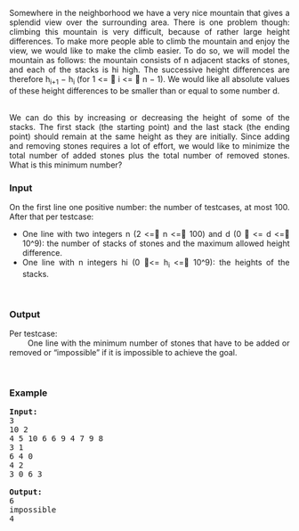 <p style="text-align: justify;">Somewhere in the neighborhood we have a very nice mountain that gives a splendid view over the surrounding area. There is one problem though: climbing this mountain is very difficult, because of rather large height differences. To make more people able to climb the mountain and enjoy the view, we would like to make the climb easier. To do so, we will model the mountain as follows: the mountain consists of n adjacent stacks of stones, and each of the stacks is hi high. The successive height differences are therefore h<sub>i+1</sub> − h<sub>i </sub>(for 1 &lt;=  i &lt;=  n − 1). We would like all absolute values of these height differences to be smaller than or equal to some number d.</p>
<p style="text-align: justify;"><br>We can do this by increasing or decreasing the height of some of the stacks. The first stack (the starting point) and the last stack (the ending point) should remain at the same height as they are initially. Since adding and removing stones requires a lot of effort, we would like to minimize the total number of added stones plus the total number of removed stones. What is this minimum number?</p>
<h3>Input</h3>
<p style="text-align: justify;">On the first line one positive number: the number of testcases, at most 100. After that per testcase:</p>
<ul style="text-align: justify;">
<li>One line with two integers n (2 &lt;= n &lt;= 100) and d (0  &lt;= d &lt;= 10^9): the number of stacks of stones and the maximum allowed height difference.</li>
<li style="text-align: justify;">One line with n integers hi (0 &lt;= h<sub>i </sub>&lt;= 10^9): the heights of the stacks.</li>
</ul>
<p style="text-align: justify;">&nbsp;</p>
<h3 style="text-align: justify;">Output</h3>
<p style="text-align: justify;">Per testcase:<br>&nbsp;&nbsp;&nbsp;&nbsp;&nbsp;&nbsp; One line with the minimum number of stones that have to be added or removed or “impossible” if it is impossible to achieve the goal.</p>
<p style="text-align: justify;">&nbsp;</p>
<h3 style="text-align: justify;">Example</h3>
<pre style="text-align: justify;"><strong>Input:</strong><br>3<br>10 2<br>4 5 10 6 6 9 4 7 9 8<br>3 1<br>6 4 0<br>4 2<br>3 0 6 3<br><br><strong>Output:</strong><br>6<br>impossible<br>4<br></pre>
<div id="_mcePaste" style="overflow: hidden; position: absolute; left: -10000px; top: 0px; width: 1px; height: 1px; text-align: justify;">Problem text...</div>
<p>&nbsp;</p>
<div id="_mcePaste" style="overflow: hidden; position: absolute; left: -10000px; top: 0px; width: 1px; height: 1px; text-align: justify;">Problem text...</div>